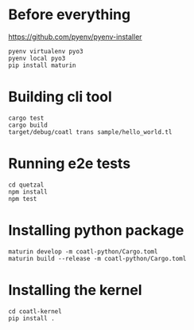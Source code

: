 # Before everything

https://github.com/pyenv/pyenv-installer

```
pyenv virtualenv pyo3
pyenv local pyo3
pip install maturin
```

# Building cli tool

```
cargo test
cargo build
target/debug/coatl trans sample/hello_world.tl
```

# Running e2e tests

```
cd quetzal
npm install
npm test
```

# Installing python package

```
maturin develop -m coatl-python/Cargo.toml
maturin build --release -m coatl-python/Cargo.toml
```

# Installing the kernel

```
cd coatl-kernel
pip install .
```
